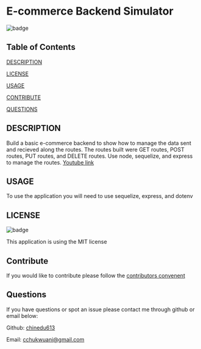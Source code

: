 
# E-commerce Backend Simulator

![badge](https://img.shields.io/badge/license-MIT-blue.svg)

## Table of Contents

[DESCRIPTION](#description)

[LICENSE](#license)

[USAGE](#usage)

[CONTRIBUTE](#contribute)

[QUESTIONS](#Questions)

## DESCRIPTION

Build a basic e-commerce backend to show how to manage the data sent and recieved along the routes. The routes built were GET routes, POST routes, PUT routes, and DELETE routes. Use node, sequelize, and express to manage the routes.
 [Youtube link](https://youtu.be/14Q9f1swfSQ)
## USAGE

To use the application you will need to use sequelize, express, and dotenv

## LICENSE

![badge](https://img.shields.io/badge/license-MIT-blue.svg)

This application is using the MIT license

## Contribute

If you would like to contribute please follow the [contributors convenent](https://www.contributor-covenant.org/version/2/0/code_of_conduct/code_of_conduct.txt)

## Questions

If you have questions or spot an issue please contact me through github or email below:

Github: [chinedu613](https://github.com/chinedu613)

Email: cchukwuani@gmail.com
